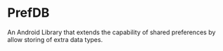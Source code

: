 # PrefDB
An Android Library that extends the capability of shared preferences by allow storing of extra data types.
